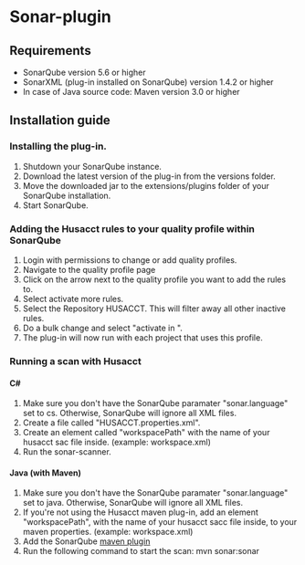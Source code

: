 # Sonar-plugin

## Requirements
- SonarQube version 5.6 or higher
- SonarXML (plug-in installed on SonarQube) version 1.4.2 or higher
- In case of Java source code: Maven version 3.0 or higher

## Installation guide

### Installing the plug-in.
1. Shutdown your SonarQube instance.
2. Download the latest version of the plug-in from the versions folder.
3. Move the downloaded jar to the extensions/plugins folder of your SonarQube installation.
4. Start SonarQube.

### Adding the Husacct rules to your quality profile within SonarQube
1. Login with permissions to change or add quality profiles.
2. Navigate to the quality profile page
3. Click on the arrow next to the quality profile you want to add the rules to.
4. Select activate more rules.
5. Select the Repository HUSACCT. This will filter away all other inactive rules.
6. Do a bulk change and select "activate in <profile name>".
7. The plug-in will now run with each project that uses this profile.

### Running a scan with Husacct

#### C#
1. Make sure you don't have the SonarQube paramater "sonar.language" set to cs. Otherwise, SonarQube will ignore all XML files.
2. Create a file called "HUSACCT.properties.xml".
3. Create an element called "workspacePath" with the name of your husacct sac file inside. (example: workspace.xml)
4. Run the sonar-scanner.

#### Java (with Maven)
1. Make sure you don't have the SonarQube paramater "sonar.language" set to java. Otherwise, SonarQube will ignore all XML files.
2. If you're not using the Husacct maven plug-in, add an element "workspacePath", with the name of your husacct sacc file inside, to your maven properties. (example: workspace.xml)
3. Add the SonarQube [maven plugin](https://docs.sonarqube.org/display/SCAN/Analyzing+with+SonarQube+Scanner+for+Maven)
4. Run the following command to start the scan: mvn sonar:sonar 


